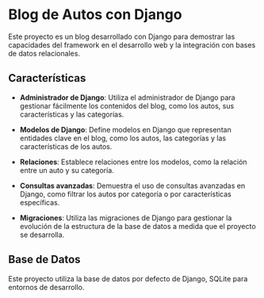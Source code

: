 # Blog de Autos con Django

Este proyecto es un blog desarrollado con Django para demostrar las capacidades del framework en el desarrollo web y la integración con bases de datos relacionales.

## Características

- **Administrador de Django**: Utiliza el administrador de Django para gestionar fácilmente los contenidos del blog, como los autos, sus características y las categorías.

- **Modelos de Django**: Define modelos en Django que representan entidades clave en el blog, como los autos, las categorías y las características de los autos.

- **Relaciones**: Establece relaciones entre los modelos, como la relación entre un auto y su categoría.

- **Consultas avanzadas**: Demuestra el uso de consultas avanzadas en Django, como filtrar los autos por categoría o por características específicas.

- **Migraciones**: Utiliza las migraciones de Django para gestionar la evolución de la estructura de la base de datos a medida que el proyecto se desarrolla.

## Base de Datos

Este proyecto utiliza la base de datos por defecto de Django, SQLite para entornos de desarrollo.